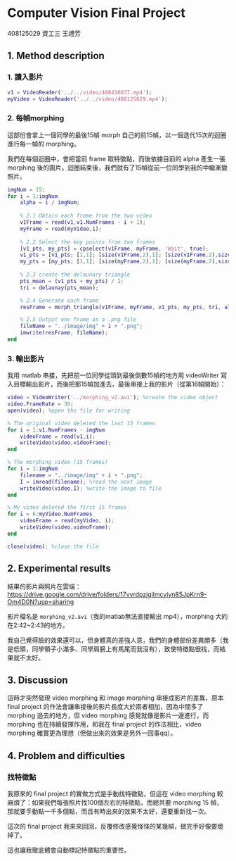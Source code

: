 # **Computer Vision Final Project**

408125029 資工三 王禮芳

## 1. Method description

### 1. 讀入影片

```matlab
v1 = VideoReader('../../video/408410037.mp4');
myVideo = VideoReader('../../video/408125029.mp4');
```

### 2. 每幀morphing

這部份會拿上一個同學的最後15幀 morph 自己的前15幀，以一個迭代15次的迴圈進行每一幀的 morphing。

我們在每個迴圈中，會把當前 frame 取特徵點，而後依據目前的 alpha 產生一張 morphing 後的圖片。迴圈結束後，我們就有了15幀從前一位同學到我的中繼漸變照片。

```matlab
imgNum = 15;
for i = 1:imgNum
    alpha = i / imgNum;
    
    % 2.1 Obtain each frame from the two video
    v1Frame = read(v1,v1.NumFrames - i + 1);
    myFrame = read(myVideo,i);
    
    % 2.2 Select the key points from two frames
    [v1_pts, my_pts] = cpselect(v1Frame, myFrame, 'Wait', true);
    v1_pts = [v1_pts; [1,1]; [size(v1Frame,2),1]; [size(v1Frame,2),size(v1Frame,1)]; [1,size(v1Frame,1)]];
    my_pts = [my_pts; [1,1]; [size(myFrame,2),1]; [size(myFrame,2),size(myFrame,1)]; [1,size(myFrame,1)]];
    
    % 2.3 create the delaunary triangle
    pts_mean = (v1_pts + my_pts) / 2;
    tri = delaunay(pts_mean);

    % 2.4 Generate each frame
    resFrame = morph_triangle(v1Frame, myFrame, v1_pts, my_pts, tri, alpha, alpha);

    % 2.5 Output one frame as a .png file
    fileName = "../image/img" + i + ".png";
    imwrite(resFrame, fileName);
end
```

### 3. 輸出影片

我用 matlab 串接，先把前一位同學從頭到最後倒數15幀的地方用 videoWriter 寫入目標輸出影片，而後把那15幀加進去，最後串接上我的影片（從第16幀開始）：

```matlab
video = VideoWriter('../morphing_v2.avi'); %create the video object
video.FrameRate = 30;
open(video); %open the file for writing

% The original video deleted the last 15 frames
for i = 1:v1.NumFrames - imgNum
    videoFrame = read(v1,i);  
    writeVideo(video,videoFrame);
end

% The morphing video (15 frames)
for i = 1:imgNum
    filename = "../image/img" + i + ".png";
    I = imread(filename); %read the next image
    writeVideo(video,I); %write the image to file
end

% My video deleted the first 15 frames
for i = 6:myVideo.NumFrames
    videoFrame = read(myVideo, i);  
    writeVideo(video,videoFrame);
end

close(video); %close the file
```

## 2. Experimental results

結果的影片與照片在雲端：https://drive.google.com/drive/folders/17vvrdpzjgilmcyiyn85JpKrn9-Om4D0N?usp=sharing

影片檔名是 `morphing_v2.avi`（我的matlab無法直接輸出 mp4），morphing 大約在2:42~2:43的地方。

我自己覺得臉的效果還可以，但身體真的差強人意，我們的身體部份差異頗多（我是低領，同學領子小滿多、同學肩膀上有馬尾而我沒有），致使特徵點很找，而結果就不太好。

## 3. Discussion

這時才突然發現 video morphing 和 image morphing 串接成影片的差異，原本 final project 的作法會讓串接後的影片長度大於兩者相加，因為中間多了 morphing 過去的地方，但 video morphing 感覺就像是影片一邊進行，而 morphing 也在持續發揮作用，和我在 final project 的作法相比，video morphing 確實更為理想（但做出來的效果是另外一回事qq）。

## 4. Problem and difficulties

### 找特徵點

我原來的 final project 的實做方式是手動找特徵點，但這在 video morphing 較麻煩了：如果我們每張照片找100個左右的特徵點，而總共要  morphing 15 幀，那就要手動點一千多個點，而且有時出來的效果不太好，還要重新找一次。

這次的 final project 我來來回回，反覆修改感覺怪怪的某幾幀，做完手好像要壞掉了。

這也讓我徹底體會自動標記特徵點的重要性。
